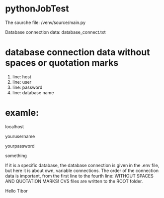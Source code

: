 # pythonJobTest

The sourche file: /venv/source/main.py

Database connection data: database_connect.txt
# database connection data without spaces or quotation marks     
1. line: host                         
2. line: user                         
3. line: password                     
4. line: database name
            
# examle:
localhost

yourusername 

yourpassword

something

If it is a specific database, the database connection is given in the .env file, but here it is about own, variable connections.
The order of the connection data is important, from the first line to the fourth line: WITHOUT SPACES AND QUOTATION MARKS!
CVS files are written to the ROOT folder.

Hello Tibor
